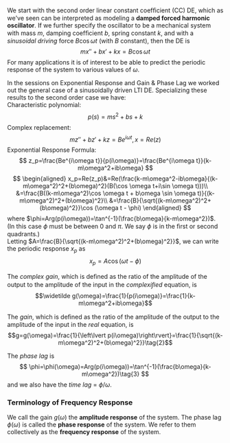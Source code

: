 We start with the second order linear constant coefﬁcient (CC) DE, which as we've seen can be interpreted as modeling a **damped forced harmonic oscillator**. If we further specify the oscillator to be a mechanical system with mass $m$, damping coefﬁcient $b$, spring constant $k$, and with a *sinusoidal driving* force $B\cos \omega t$ (with $B$ constant), then the DE is
$$mx''+bx'+kx=B\cos \omega t\tag{1}$$
For many applications it is of interest to be able to predict the periodic response of the system to various values of $\omega$.

In the sessions on Exponential Response and Gain & Phase Lag we worked out the general case of a sinusoidally driven LTI DE. Specializing these results to the second order case we have:  
Characteristic polynomial:
$$p(s)=ms^2+bs+k$$
Complex replacement:
$$mz''+bz'+kz=Be^{i\omega t}, x=Re(z)$$
Exponential Response Formula:
$$
z_p=\frac{Be^{i\omega t}}{p(i\omega)}=\frac{Be^{i\omega t}}{k-m\omega^2+ib\omega}
$$
$$
\begin{aligned}
x_p=Re(z_p)&=Re(\frac{k-m\omega^2-ib\omega}{(k-m\omega^2)^2+(b\omega)^2}(B(\cos \omega t+i\sin \omega t)))\\
&=\frac{B((k-m\omega^2)\cos \omega t + b\omega \sin \omega t)}{(k-m\omega^2)^2+(b\omega)^2}\\
&=\frac{B}{\sqrt{(k-m\omega^2)^2+(b\omega)^2}}\cos (\omega t - \phi)
\end{aligned}
$$
where $\phi=Arg(p(i\omega))=\tan^{-1}(\frac{b\omega}{k-m\omega^2})$. (In this case $\phi$ must be between 0 and $\pi$. We say $\phi$ is in the ﬁrst or second quadrants.)  
Letting $A=\frac{B}{\sqrt{(k-m\omega^2)^2+(b\omega)^2}}$, we can write the periodic response $x_p$ as
$$x_p=A\cos (\omega t - \phi)$$

The *complex gain*, which is deﬁned as the ratio of the amplitude of the output to the amplitude of the input in the *complexiﬁed* equation, is
$$\widetilde g(\omega)=\frac{1}{p(i\omega)}=\frac{1}{k-m\omega^2+ib\omega}$$

The *gain*, which is deﬁned as the ratio of the amplitude of the output to the amplitude of the input in the *real* equation, is
$$g=g(\omega)=\frac{1}{\left\lvert p(i\omega)\right\rvert}=\frac{1}{\sqrt{(k-m\omega^2)^2+(b\omega)^2}}\tag{2}$$

The *phase lag* is
$$
\phi=\phi(\omega)=Arg(p(i\omega))=\tan^{-1}(\frac{b\omega}{k-m\omega^2})\tag{3}
$$
and we also have the *time lag* = $\phi/\omega$.

### Terminology of Frequency Response
We call the gain $g(\omega)$ the **amplitude response** of the system. The phase lag $\phi(\omega)$ is called the **phase response** of the system. We refer to them collectively as the **frequency response** of the system.
